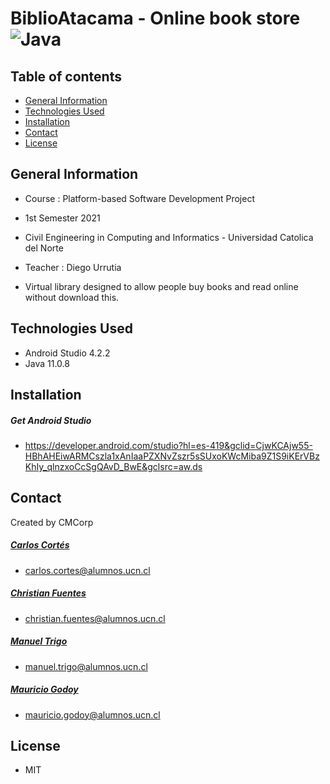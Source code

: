 # BiblioAtacama - Online book store <img alt="Java" src="https://img.shields.io/badge/Java-1.8-brightgreen"/>

## Table of contents
  * [General Information](#general-information)
  * [Technologies Used](#technologies-used)
  * [Installation](#installation)
  * [Contact](#contact)
  * [License](#license)

## General Information
- Course : Platform-based Software Development Project 
- 1st Semester 2021
- Civil Engineering in Computing and Informatics - Universidad Catolica del Norte
- Teacher : Diego Urrutia


- Virtual library designed to allow people buy books and read online without download this.

## Technologies Used
- Android Studio 4.2.2
- Java 11.0.8

## Installation

##### Get Android Studio 
 - https://developer.android.com/studio?hl=es-419&gclid=CjwKCAjw55-HBhAHEiwARMCszla1xAnIaaPZXNvZszr5sSUxoKWcMiba9Z1S9iKErVBzKhIy_qlnzxoCcSgQAvD_BwE&gclsrc=aw.ds

##### 
## Contact
Created by CMCorp

##### [Carlos Cortés](https://github.com/ccortes12) 
- carlos.cortes@alumnos.ucn.cl

##### [Christian Fuentes](https://github.com/Christian-FB) 
- christian.fuentes@alumnos.ucn.cl
 
##### [Manuel Trigo](https://github.com/ManuelAlejandro20) 
- manuel.trigo@alumnos.ucn.cl

##### [Mauricio Godoy](https://github.com/MauroGM037) 
- mauricio.godoy@alumnos.ucn.cl

## License

- MIT
